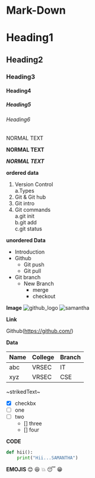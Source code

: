 # Mark-Down
# Heading1
## Heading2
### Heading3
#### Heading4
##### Heading5
###### Heading6

NORMAL TEXT

**NORMAL TEXT**

***NORMAL TEXT***

**ordered data**

1. Version Control   
    a.Types   
2. Git & Git hub   
3. Git intro
4. Git commands   
    a.git init   
    b.git add   
    c.git status  

**unordered Data**
- Introduction
- Github   
  - Git push
  - Git pull
- Git branch
  - New Branch
    - merge
    - checkout

**Image**
![github_logo](https://github.githubassets.com/images/modules/logos_page/GitHub-Mark.png)
![samantha](https://i.pinimg.com/736x/4f/a1/df/4fa1df267e321ea402f9be517c0542e8.jpg)

**Link**

Github(https://github.com/)

**Data**

|Name|College|Branch|
|----|-------|------|
|abc|VRSEC|IT|
|xyz|VRSEC|CSE|

~strikedText~

- [x] checkbx
- [ ] one
- [ ] two
    - [] three
    - [] four

**CODE**

```python
def hii():
    print("Hii...SAMANTHA")
```

**EMOJIS**
:blush:
:satisfied:
:boom:
:sleeping:
:grin:
   
